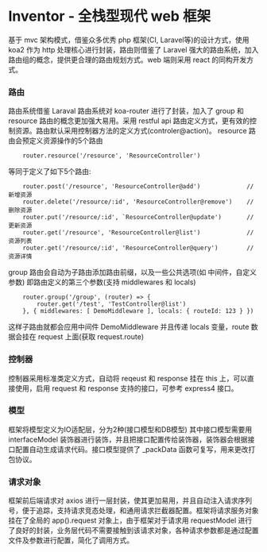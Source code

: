 # Inventor - 全栈型现代 web 框架
基于 mvc 架构模式，借鉴众多优秀 php 框架(CI, Laravel等)的设计方式，使用 koa2 作为 http 处理核心进行封装，路由则借鉴了 Laravel 强大的路由系统，加入路由组的概念，提供更合理的路由规划方式。web 端则采用 react 的同构开发方式。

### 路由
路由系统借鉴 Laraval 路由系统对 koa-router 进行了封装，加入了 group 和 resource 路由的概念更加强大易用。采用 restful api 路由定义方式，更有效的控制资源。路由默认采用控制器方法的定义方式(controler@action)。
resource 路由会预定义资源操作的5个路由
```
    router.resource('/resource', 'ResourceController')
```
等同于定义了如下5个路由:
```
    router.post('/resource', 'ResourceController@add')             // 新增资源
    router.delete('/resource/:id', 'ResourceController@remove')    // 删除资源
    router.put('/resource/:id', `ResourceController@update')       // 更新资源
    router.get('/resource', 'ResourceController@list')             // 资源列表
    router.get('/resource/:id', 'ResourceController@query')        // 资源详情
```
group 路由会自动为子路由添加路由前缀，以及一些公共选项(如 中间件，自定义参数) 即路由定义的第三个参数(支持 middlewares 和 locals)
```
    router.group('/group', (router) => {
        router.get('/test', 'TestController@list')
    }, { middlewares: [ DemoMiddleware ], locals: { routeId: 123 } })
```
这样子路由就都会应用中间件 DemoMiddleware 并且传递 locals 变量，route 数据会挂在 request 上面(获取 request.route)

### 控制器
控制器采用标准类定义方式，自动将 reqeust 和 response 挂在 this 上，可以直接使用，启用 request 和 response 支持的接口，可参考 express4 接口。

### 模型
框架将模型定义为IO适配层，分为2种(接口模型和DB模型)
其中接口模型需要用 interfaceModel 装饰器进行装饰，并且把接口配置传给装饰器，装饰器会根据接口配置自动生成请求代码。接口模型提供了 _packData 函数可复写，用来更改打包协议。

### 请求对象
框架前后端请求对 axios 进行一层封装，使其更加易用，并且自动注入请求序列号，便于追踪，支持请求竞态处理，和通用请求拦截器配置。框架将请求服务对象挂在了全局的 app().request 对象上，由于框架对于请求用 requestModel 进行了良好的封装，业务层代码不需要接触到该请求对象，各种请求参数都是通过配置文件及参数进行配置，简化了调用方式。
